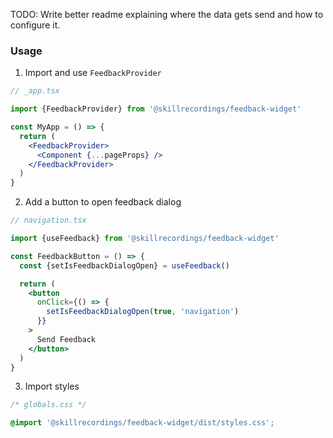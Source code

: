 TODO: Write better readme explaining where the data gets send and how to configure it.

### Usage

1. Import and use `FeedbackProvider`

```jsx
// _app.tsx

import {FeedbackProvider} from '@skillrecordings/feedback-widget'

const MyApp = () => {
  return (
    <FeedbackProvider>
      <Component {...pageProps} />
    </FeedbackProvider>
  )
}
```

2. Add a button to open feedback dialog

```jsx
// navigation.tsx

import {useFeedback} from '@skillrecordings/feedback-widget'

const FeedbackButton = () => {
  const {setIsFeedbackDialogOpen} = useFeedback()

  return (
    <button
      onClick={() => {
        setIsFeedbackDialogOpen(true, 'navigation')
      }}
    >
      Send Feedback
    </button>
  )
}
```

3. Import styles

```css
/* globals.css */

@import '@skillrecordings/feedback-widget/dist/styles.css';
```
